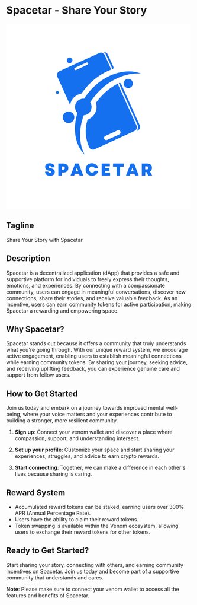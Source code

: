 # Spacetar - Share Your Story

![Spacetar](https://github.com/Sheila-a/Spacestar/blob/develop/src/assets/spacetar-new.png?raw=true)

## Tagline
Share Your Story with Spacetar

## Description
Spacetar is a decentralized application (dApp) that provides a safe and supportive platform for individuals to freely express their thoughts, emotions, and experiences. By connecting with a compassionate community, users can engage in meaningful conversations, discover new connections, share their stories, and receive valuable feedback. As an incentive, users can earn community tokens for active participation, making Spacetar a rewarding and empowering space.

## Why Spacetar?
Spacetar stands out because it offers a community that truly understands what you're going through. With our unique reward system, we encourage active engagement, enabling users to establish meaningful connections while earning community tokens. By sharing your journey, seeking advice, and receiving uplifting feedback, you can experience genuine care and support from fellow users.

## How to Get Started
Join us today and embark on a journey towards improved mental well-being, where your voice matters and your experiences contribute to building a stronger, more resilient community.

1. **Sign up**: Connect your venom wallet and discover a place where compassion, support, and understanding intersect.

2. **Set up your profile**: Customize your space and start sharing your experiences, struggles, and advice to earn crypto rewards.

3. **Start connecting**: Together, we can make a difference in each other's lives because sharing is caring.

## Reward System

- Accumulated reward tokens can be staked, earning users over 300% APR (Annual Percentage Rate).
- Users have the ability to claim their reward tokens.
- Token swapping is available within the Venom ecosystem, allowing users to exchange their reward tokens for other tokens.

## Ready to Get Started?
Start sharing your story, connecting with others, and earning community incentives on Spacetar. Join us today and become part of a supportive community that understands and cares.

**Note**: Please make sure to connect your venom wallet to access all the features and benefits of Spacetar.
